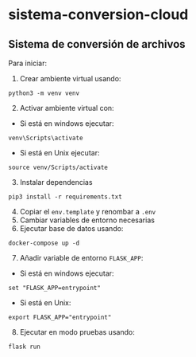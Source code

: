 # sistema-conversion-cloud
## Sistema de conversión de archivos


Para iniciar:

1. Crear ambiente virtual usando:
```
python3 -m venv venv
```
2. Activar ambiente virtual con:
- Si está en windows ejecutar:
```
venv\Scripts\activate
```
- Si está en Unix ejecutar:
```
source venv/Scripts/activate
```
3. Instalar dependencias
```
pip3 install -r requirements.txt
```
4. Copiar el ```env.template``` y renombar a ```.env```
5. Cambiar variables de entorno necesarias
6. Ejecutar base de datos usando: 
```
docker-compose up -d
```
7. Añadir variable de entorno ``FLASK_APP``:
- Si está en windows ejecutar:
```
set "FLASK_APP=entrypoint"
```
- Si está en Unix:
```
export FLASK_APP="entrypoint"
```
8. Ejecutar en modo pruebas usando:
```
flask run
```



